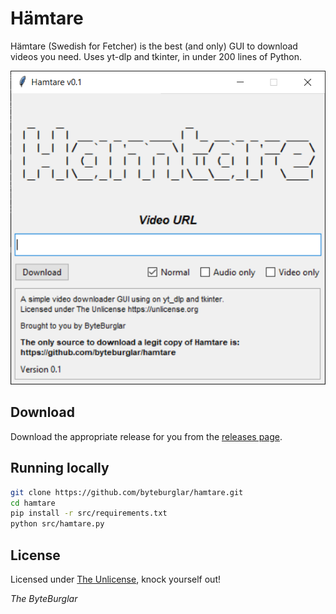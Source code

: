 # Hämtare

Hämtare (Swedish for Fetcher) is the best (and only) GUI to download videos you need. Uses yt-dlp and tkinter, in under 200 lines of Python. 

<p align="center">
  <img src="screenshot.png" alt="Hämtare screenshot on Windows" />
</p>

## Download

Download the appropriate release for you from the [releases page](https://github.com/byteburglar/hamtare/releases/).

## Running locally

```bash
git clone https://github.com/byteburglar/hamtare.git
cd hamtare
pip install -r src/requirements.txt
python src/hamtare.py
```

## License

Licensed under [The Unlicense](https://unlicense.org/), knock yourself out!

<i>The ByteBurglar</i>
